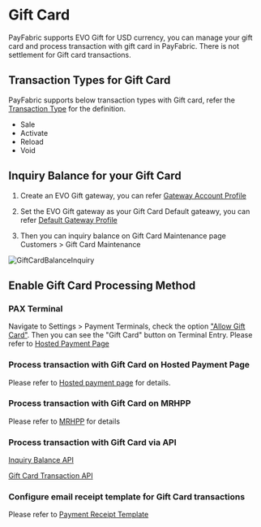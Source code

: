 # Gift Card
PayFabric supports EVO Gift for USD currency, you can manage your gift card and process transaction with gift card in PayFabric. There is not settlement for Gift card transactions.

## Transaction Types for Gift Card
PayFabric supports below transaction types with Gift card, refer the [Transaction Type](https://github.com/PayFabric/APIs/blob/master/PayFabric/Sections/Transaction%20Types.md) for the definition.

* Sale
* Activate
* Reload
* Void

## Inquiry Balance for your Gift Card
1. Create an EVO Gift gateway, you can refer [Gateway Account Profile](https://github.com/PayFabric/Portal/blob/master/PayFabric/Sections/Gateway%20Configuration.md)

2. Set the EVO Gift gateway as your Gift Card Default gateawy, you can refer [Default Gateway Profile](https://github.com/PayFabric/Portal/blob/master/PayFabric/Sections/Gateway%20Configuration.md#default-gateway-profile)

3. Then you can inquiry balance on Gift Card Maintenance page Customers > Gift Card Maintenance

![GiftCardBalanceInquiry](https://github.com/PayFabric/Portal/blob/master/PayFabric/Sections/Screenshots/GiftCardBalanceInquiry.png)

## Enable Gift Card Processing Method
### PAX Terminal
Navigate to Settings > Payment Terminals, check the option ["Allow Gift Card"](https://github.com/PayFabric/Portal/blob/master/PayFabric/Sections/Payment%20Terminals.md#allow-gift-card). Then you can see the "Gift Card" button on Terminal Entry. Please refer to [Hosted Payment Page](https://github.com/PayFabric/Hosted-Pages/blob/master/Sections/Payment%20Page.md#terminal-entry)

### Process transaction with Gift Card on Hosted Payment Page 
Please refer to [Hosted payment page](https://github.com/PayFabric/Hosted-Pages/blob/master/Sections/Payment%20Page.md#hosted-payment-page-for-gift-card) for details.

### Process transaction with Gift Card on MRHPP
Please refer to [MRHPP](https://github.com/PayFabric/Hosted-Pages/blob/master/Sections/MRHPP.md#mobile-hosted-payment-page-gift-card-support) for details

### Process transaction with Gift Card via API
[Inquiry Balance API](https://github.com/PayFabric/APIs/blob/master/PayFabric/Sections/GfitCardAPI.md)

[Gift Card Transaction API](https://github.com/PayFabric/APIs/blob/master/PayFabric/Sections/ProcessGiftCardTransaction.md)
 
### Configure email receipt template for Gift Card transactions
Please refer to [Payment Receipt Template](https://github.com/PayFabric/Portal/blob/master/PayFabric/Sections/Payment%20Receipt.md)

